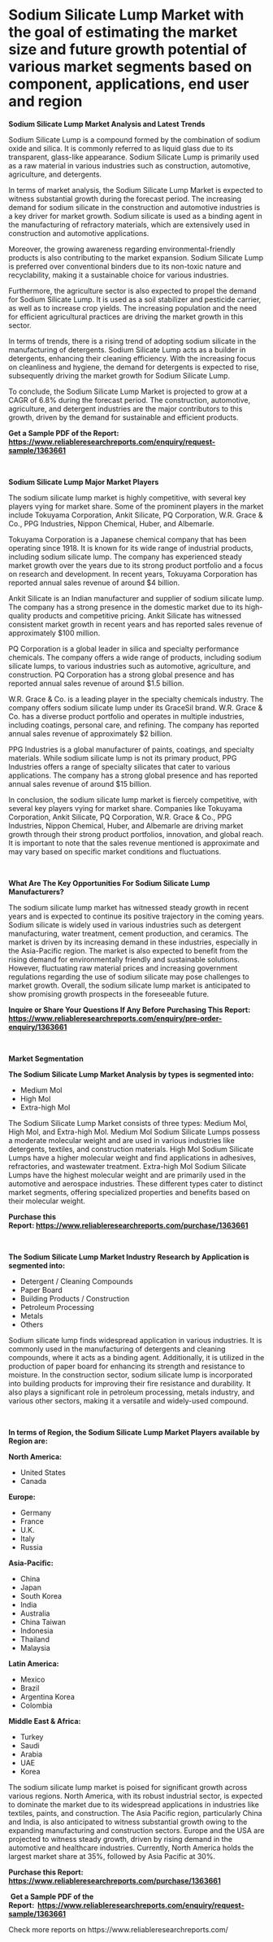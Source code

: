 <p><h1>Sodium Silicate Lump Market with the goal of estimating the market size and future growth potential of various market segments based on component, applications, end user and region</h1></p><p><strong>Sodium Silicate Lump Market Analysis and Latest Trends</strong></p>
<p><p>Sodium Silicate Lump is a compound formed by the combination of sodium oxide and silica. It is commonly referred to as liquid glass due to its transparent, glass-like appearance. Sodium Silicate Lump is primarily used as a raw material in various industries such as construction, automotive, agriculture, and detergents.</p><p>In terms of market analysis, the Sodium Silicate Lump Market is expected to witness substantial growth during the forecast period. The increasing demand for sodium silicate in the construction and automotive industries is a key driver for market growth. Sodium silicate is used as a binding agent in the manufacturing of refractory materials, which are extensively used in construction and automotive applications.</p><p>Moreover, the growing awareness regarding environmental-friendly products is also contributing to the market expansion. Sodium Silicate Lump is preferred over conventional binders due to its non-toxic nature and recyclability, making it a sustainable choice for various industries.</p><p>Furthermore, the agriculture sector is also expected to propel the demand for Sodium Silicate Lump. It is used as a soil stabilizer and pesticide carrier, as well as to increase crop yields. The increasing population and the need for efficient agricultural practices are driving the market growth in this sector.</p><p>In terms of trends, there is a rising trend of adopting sodium silicate in the manufacturing of detergents. Sodium Silicate Lump acts as a builder in detergents, enhancing their cleaning efficiency. With the increasing focus on cleanliness and hygiene, the demand for detergents is expected to rise, subsequently driving the market growth for Sodium Silicate Lump.</p><p>To conclude, the Sodium Silicate Lump Market is projected to grow at a CAGR of 6.8% during the forecast period. The construction, automotive, agriculture, and detergent industries are the major contributors to this growth, driven by the demand for sustainable and efficient products.</p></p>
<p><strong>Get a Sample PDF of the Report:&nbsp; <a href="https://www.reliableresearchreports.com/enquiry/request-sample/1363661">https://www.reliableresearchreports.com/enquiry/request-sample/1363661</a></strong></p>
<p>&nbsp;</p>
<p><strong>Sodium Silicate Lump Major Market Players</strong></p>
<p><p>The sodium silicate lump market is highly competitive, with several key players vying for market share. Some of the prominent players in the market include Tokuyama Corporation, Ankit Silicate, PQ Corporation, W.R. Grace & Co., PPG Industries, Nippon Chemical, Huber, and Albemarle. </p><p>Tokuyama Corporation is a Japanese chemical company that has been operating since 1918. It is known for its wide range of industrial products, including sodium silicate lump. The company has experienced steady market growth over the years due to its strong product portfolio and a focus on research and development. In recent years, Tokuyama Corporation has reported annual sales revenue of around $4 billion.</p><p>Ankit Silicate is an Indian manufacturer and supplier of sodium silicate lump. The company has a strong presence in the domestic market due to its high-quality products and competitive pricing. Ankit Silicate has witnessed consistent market growth in recent years and has reported sales revenue of approximately $100 million.</p><p>PQ Corporation is a global leader in silica and specialty performance chemicals. The company offers a wide range of products, including sodium silicate lumps, to various industries such as automotive, agriculture, and construction. PQ Corporation has a strong global presence and has reported annual sales revenue of around $1.5 billion.</p><p>W.R. Grace & Co. is a leading player in the specialty chemicals industry. The company offers sodium silicate lump under its GraceSil brand. W.R. Grace & Co. has a diverse product portfolio and operates in multiple industries, including coatings, personal care, and refining. The company has reported annual sales revenue of approximately $2 billion.</p><p>PPG Industries is a global manufacturer of paints, coatings, and specialty materials. While sodium silicate lump is not its primary product, PPG Industries offers a range of specialty silicates that cater to various applications. The company has a strong global presence and has reported annual sales revenue of around $15 billion.</p><p>In conclusion, the sodium silicate lump market is fiercely competitive, with several key players vying for market share. Companies like Tokuyama Corporation, Ankit Silicate, PQ Corporation, W.R. Grace & Co., PPG Industries, Nippon Chemical, Huber, and Albemarle are driving market growth through their strong product portfolios, innovation, and global reach. It is important to note that the sales revenue mentioned is approximate and may vary based on specific market conditions and fluctuations.</p></p>
<p>&nbsp;</p>
<p><strong>What Are The Key Opportunities For Sodium Silicate Lump Manufacturers?</strong></p>
<p><p>The sodium silicate lump market has witnessed steady growth in recent years and is expected to continue its positive trajectory in the coming years. Sodium silicate is widely used in various industries such as detergent manufacturing, water treatment, cement production, and ceramics. The market is driven by its increasing demand in these industries, especially in the Asia-Pacific region. The market is also expected to benefit from the rising demand for environmentally friendly and sustainable solutions. However, fluctuating raw material prices and increasing government regulations regarding the use of sodium silicate may pose challenges to market growth. Overall, the sodium silicate lump market is anticipated to show promising growth prospects in the foreseeable future.</p></p>
<p><strong>Inquire or Share Your Questions If Any Before Purchasing This Report: <a href="https://www.reliableresearchreports.com/enquiry/pre-order-enquiry/1363661">https://www.reliableresearchreports.com/enquiry/pre-order-enquiry/1363661</a></strong></p>
<p>&nbsp;</p>
<p><strong>Market Segmentation</strong></p>
<p><strong>The Sodium Silicate Lump Market Analysis by types is segmented into:</strong></p>
<p><ul><li>Medium Mol</li><li>High Mol</li><li>Extra-high Mol</li></ul></p>
<p><p>The Sodium Silicate Lump Market consists of three types: Medium Mol, High Mol, and Extra-high Mol. Medium Mol Sodium Silicate Lumps possess a moderate molecular weight and are used in various industries like detergents, textiles, and construction materials. High Mol Sodium Silicate Lumps have a higher molecular weight and find applications in adhesives, refractories, and wastewater treatment. Extra-high Mol Sodium Silicate Lumps have the highest molecular weight and are primarily used in the automotive and aerospace industries. These different types cater to distinct market segments, offering specialized properties and benefits based on their molecular weight.</p></p>
<p><strong>Purchase this Report:&nbsp;<a href="https://www.reliableresearchreports.com/purchase/1363661">https://www.reliableresearchreports.com/purchase/1363661</a></strong></p>
<p>&nbsp;</p>
<p><strong>The Sodium Silicate Lump Market Industry Research by Application is segmented into:</strong></p>
<p><ul><li>Detergent / Cleaning Compounds</li><li>Paper Board</li><li>Building Products / Construction</li><li>Petroleum Processing</li><li>Metals</li><li>Others</li></ul></p>
<p><p>Sodium silicate lump finds widespread application in various industries. It is commonly used in the manufacturing of detergents and cleaning compounds, where it acts as a binding agent. Additionally, it is utilized in the production of paper board for enhancing its strength and resistance to moisture. In the construction sector, sodium silicate lump is incorporated into building products for improving their fire resistance and durability. It also plays a significant role in petroleum processing, metals industry, and various other sectors, making it a versatile and widely-used compound.</p></p>
<p>&nbsp;</p>
<p><strong>In terms of Region, the Sodium Silicate Lump Market Players available by Region are:</strong></p>
<p>
    <p> <strong> North America: </strong>
        <ul>
            <li>United States</li>
            <li>Canada</li>
        </ul>
        </p> 
    <p> <strong> Europe: </strong>
        <ul>
            <li>Germany</li>
            <li>France</li>
            <li>U.K.</li>
            <li>Italy</li>
            <li>Russia</li>
        </ul>
        </p> 
    <p> <strong> Asia-Pacific: </strong>
        <ul>
            <li>China</li>
            <li>Japan</li>
            <li>South Korea</li>
            <li>India</li>
            <li>Australia</li>
            <li>China Taiwan</li>
            <li>Indonesia</li>
            <li>Thailand</li>
            <li>Malaysia</li>
        </ul>
        </p> 
    <p> <strong> Latin America: </strong>
        <ul>
            <li>Mexico</li>
            <li>Brazil</li>
            <li>Argentina Korea</li>
            <li>Colombia</li>
        </ul>
        </p> 
    <p> <strong> Middle East & Africa: </strong>
        <ul>
            <li>Turkey</li>
            <li>Saudi</li>
            <li>Arabia</li>
            <li>UAE</li>
            <li>Korea</li>
        </ul>
    </p>
    </p>
<p><p>The sodium silicate lump market is poised for significant growth across various regions. North America, with its robust industrial sector, is expected to dominate the market due to its widespread applications in industries like textiles, paints, and construction. The Asia Pacific region, particularly China and India, is also anticipated to witness substantial growth owing to the expanding manufacturing and construction sectors. Europe and the USA are projected to witness steady growth, driven by rising demand in the automotive and healthcare industries. Currently, North America holds the largest market share at 35%, followed by Asia Pacific at 30%.</p></p>
<p><strong>Purchase this Report: <a href="https://www.reliableresearchreports.com/purchase/1363661">https://www.reliableresearchreports.com/purchase/1363661</a></strong></p>
<p>&nbsp;<strong>Get a Sample PDF of the Report:&nbsp;&nbsp;<a href="https://www.reliableresearchreports.com/enquiry/request-sample/1363661">https://www.reliableresearchreports.com/enquiry/request-sample/1363661</a></strong></p>
<p><strong></strong></p>
<p>Check more reports on https://www.reliableresearchreports.com/</p>